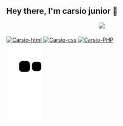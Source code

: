 ## Hey there, I'm carsio junior 👋
<div align="center">
  <a href="https://github.com/Carsio-Junior">
  <img height="180em" src="https://github-readme-stats.vercel.app/api/top-langs/?username=Carsio-Junior/&layout=compact&langs_count=7&theme=dark"/>
 </div>
  
<div style="display: inline_block"><br>
  <img align="center" alt="Carsio-html" height="40" width="50" src="https://cdn.jsdelivr.net/gh/devicons/devicon/icons/html5/html5-original-wordmark.svg" />
  <img align="center" alt="Carsio-css" height="40" width="50" src="https://cdn.jsdelivr.net/gh/devicons/devicon/icons/css3/css3-original-wordmark.svg" />
  <img align="center" alt="Carsio-PHP" height="40" width="50" src="https://cdn.jsdelivr.net/gh/devicons/devicon/icons/php/php-plain.svg" />
</div>   
  


  ![Snake animation](https://github.com/Carsio-Junior/Carsio-Junior/blob/output/github-contribution-grid-snake.svg)
